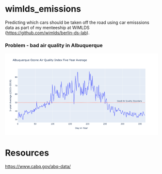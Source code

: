 # wimlds_emissions
Predicting  which cars should be taken off the road using car emisssions data as part of my menteeship at WiMLDS (https://github.com/wimlds/berlin-ds-lab).

### Problem - bad air quality in Albuquerque
![Bad Air Quality Days](ozone_days.png)

# Resources
https://www.cabq.gov/abq-data/
